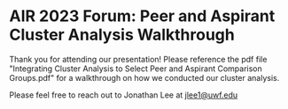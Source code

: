 # AIR 2023 Forum: Peer and Aspirant Cluster Analysis Walkthrough

Thank you for attending our presentation! Please reference the pdf file "Integrating Cluster Analysis to Select Peer and Aspirant Comparison Groups.pdf" for a walkthrough on how we conducted our cluster analysis.

Please feel free to reach out to Jonathan Lee at [jlee1@uwf.edu](mailto:jlee1@uwf.edu?subject=[GitHub]%20Peer%20and%20Aspirant%20Cluster%20Analysis)